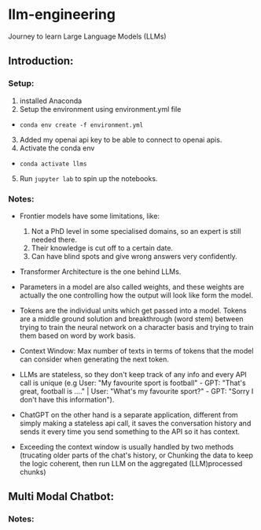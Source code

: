 # llm-engineering
Journey to learn Large Language Models (LLMs)

## Introduction:
### Setup:
1. installed Anaconda
2. Setup the environment using environment.yml file
  - `conda env create -f environment.yml`
3. Added my openai api key to be able to connect to openai apis.
4. Activate the conda env
  - `conda activate llms`
5. Run `jupyter lab` to spin up the notebooks.

### Notes:
 - Frontier models have some limitations, like:
    1. Not a PhD level in some specialised domains, so an expert is still needed there.
    2. Their knowledge is cut off to a certain date.
    3. Can have blind spots and give wrong answers very confidently.

 - Transformer Architecture is the one behind LLMs.
 - Parameters in a model are also called weights, and these weights are actually the one controlling how the output will look like form the model.
 - Tokens are the individual units which get passed into a model. Tokens are a middle ground solution and breakthrough (word stem) between trying to train the neural network on a character basis and trying to train them based on word by work basis.
 - Context Window: Max number of texts in terms of tokens that the model can consider when generating the next token.
 - LLMs are stateless, so they don't keep track of any info and every API call is unique (e.g User: "My favourite sport is football" - GPT: "That's great, football is ...." | User: "What's my favourite sport?" - GPT: "Sorry I don't have this information").
 - ChatGPT on the other hand is a separate application, different from simply making a stateless api call, it saves the conversation history and sends it every time you send something to the API so it has context.
 - Exceeding the context window is usually handled by two methods (trucating older parts of the chat's history, or Chunking the data to keep the logic coherent, then run LLM on the aggregated (LLM)processed chunks)

## Multi Modal Chatbot:

### Notes: